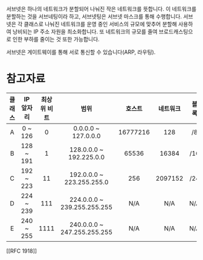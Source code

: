 서브넷은 하나의 네트워크가 분할되어 나눠진 작은 네트워크를 뜻합니다. 이 네트워크를 분할하는 것을 서브네팅이라 하고, 서브넷팅은 서브넷 마스크를 통해 수행합니다. 서브넷은 각 클래스로 나눠진 네트워크를 운영 중인 서비스의 규모에 맞추어 분할해 사용하여 낭비되는 IP 주소 자원을 최소화합니다. 또 네트워크의 규모를 줄여 브로드캐스팅으로 인한 부하를 줄이는 것 또한 가능합니다.

서브넷은 게이트웨이를 통해 서로 통신할 수 있습니다(ARP, 라우팅).


# 참고자료
| 클래스 | IP 앞자리 | 최상위 비트 | 범위 | 호스트 | 네트워크  | 블록 |
| :--: | :--: | :--: | :--: | :--: | :--: | :--: |
| A | 0 ~ 126 | 0 | 0.0.0.0 ~ 127.0.0.0 | 16777216 | 128 | /8 |
| B | 128 ~ 191 | 1 | 128.0.0.0 ~ 192.225.0.0 | 65536 | 16384 | /16 |
| C | 192 ~ 223 | 11 | 192.0.0.0 ~ 223.255.255.0 | 256 | 2097152 | /24 |
| D | 224 ~ 239 | 111 | 224.0.0.0 ~ 239.255.255.255 | N/A | N/A | N/A |
| E | 240 ~ 255 | 1111 | 240.0.0.0 ~ 247.255.255.255 | N/A | N/A | N/A |
[[RFC 1918]]
